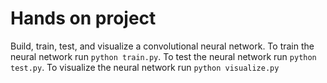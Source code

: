 # Hands on project
Build, train, test, and visualize a convolutional neural network. 
To train the neural network run `python train.py`.
To test the neural network run `python test.py`.
To visualize the neural network run `python visualize.py`